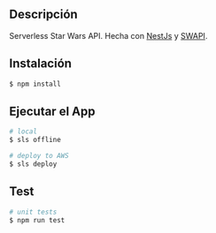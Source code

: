 ## Descripción

Serverless Star Wars API. Hecha con [NestJs](https://github.com/nestjs/nest) y [SWAPI](https://swapi.py4e.com/).

## Instalación

```bash
$ npm install
```

## Ejecutar el App

```bash
# local
$ sls offline

# deploy to AWS
$ sls deploy
```

## Test

```bash
# unit tests
$ npm run test
```
